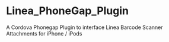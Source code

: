 Linea_PhoneGap_Plugin
=====================

A Cordova Phonegap Plugin to interface Linea Barcode Scanner Attachments for iPhone / iPods 
